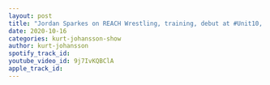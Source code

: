 ```yaml
---
layout: post
title: "Jordan Sparkes on REACH Wrestling, training, debut at #Unit10, plans to train at wXw & More"
date: 2020-10-16
categories: kurt-johansson-show
author: kurt-johansson
spotify_track_id: 
youtube_video_id: 9j7IvKQBClA
apple_track_id: 
---
```

